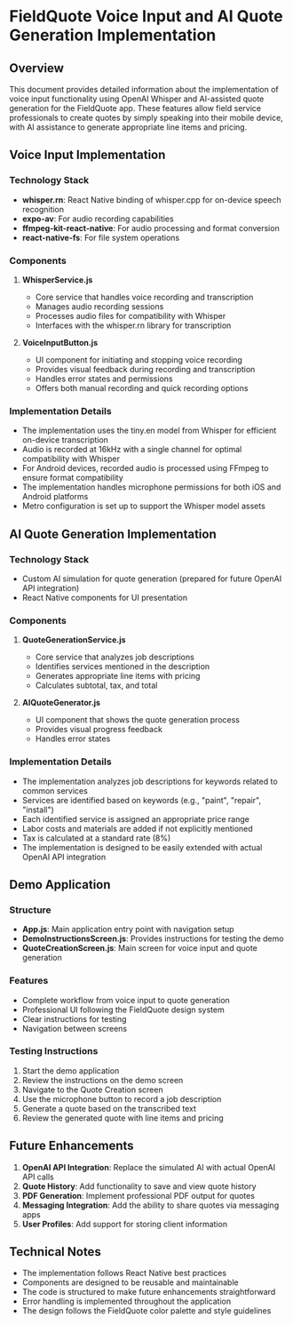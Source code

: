 # FieldQuote Voice Input and AI Quote Generation Implementation

## Overview
This document provides detailed information about the implementation of voice input functionality using OpenAI Whisper and AI-assisted quote generation for the FieldQuote app. These features allow field service professionals to create quotes by simply speaking into their mobile device, with AI assistance to generate appropriate line items and pricing.

## Voice Input Implementation

### Technology Stack
- **whisper.rn**: React Native binding of whisper.cpp for on-device speech recognition
- **expo-av**: For audio recording capabilities
- **ffmpeg-kit-react-native**: For audio processing and format conversion
- **react-native-fs**: For file system operations

### Components
1. **WhisperService.js**
   - Core service that handles voice recording and transcription
   - Manages audio recording sessions
   - Processes audio files for compatibility with Whisper
   - Interfaces with the whisper.rn library for transcription

2. **VoiceInputButton.js**
   - UI component for initiating and stopping voice recording
   - Provides visual feedback during recording and transcription
   - Handles error states and permissions
   - Offers both manual recording and quick recording options

### Implementation Details
- The implementation uses the tiny.en model from Whisper for efficient on-device transcription
- Audio is recorded at 16kHz with a single channel for optimal compatibility with Whisper
- For Android devices, recorded audio is processed using FFmpeg to ensure format compatibility
- The implementation handles microphone permissions for both iOS and Android platforms
- Metro configuration is set up to support the Whisper model assets

## AI Quote Generation Implementation

### Technology Stack
- Custom AI simulation for quote generation (prepared for future OpenAI API integration)
- React Native components for UI presentation

### Components
1. **QuoteGenerationService.js**
   - Core service that analyzes job descriptions
   - Identifies services mentioned in the description
   - Generates appropriate line items with pricing
   - Calculates subtotal, tax, and total

2. **AIQuoteGenerator.js**
   - UI component that shows the quote generation process
   - Provides visual progress feedback
   - Handles error states

### Implementation Details
- The implementation analyzes job descriptions for keywords related to common services
- Services are identified based on keywords (e.g., "paint", "repair", "install")
- Each identified service is assigned an appropriate price range
- Labor costs and materials are added if not explicitly mentioned
- Tax is calculated at a standard rate (8%)
- The implementation is designed to be easily extended with actual OpenAI API integration

## Demo Application

### Structure
- **App.js**: Main application entry point with navigation setup
- **DemoInstructionsScreen.js**: Provides instructions for testing the demo
- **QuoteCreationScreen.js**: Main screen for voice input and quote generation

### Features
- Complete workflow from voice input to quote generation
- Professional UI following the FieldQuote design system
- Clear instructions for testing
- Navigation between screens

### Testing Instructions
1. Start the demo application
2. Review the instructions on the demo screen
3. Navigate to the Quote Creation screen
4. Use the microphone button to record a job description
5. Generate a quote based on the transcribed text
6. Review the generated quote with line items and pricing

## Future Enhancements
1. **OpenAI API Integration**: Replace the simulated AI with actual OpenAI API calls
2. **Quote History**: Add functionality to save and view quote history
3. **PDF Generation**: Implement professional PDF output for quotes
4. **Messaging Integration**: Add the ability to share quotes via messaging apps
5. **User Profiles**: Add support for storing client information

## Technical Notes
- The implementation follows React Native best practices
- Components are designed to be reusable and maintainable
- The code is structured to make future enhancements straightforward
- Error handling is implemented throughout the application
- The design follows the FieldQuote color palette and style guidelines
